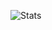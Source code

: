 
![Stats](https://github-readme-stats.vercel.app/api?username=LuK050&count_private=true&show_icons=true&theme=react&locale=ru)
